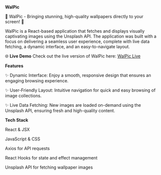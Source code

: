 **WalPic**

🚀 WalPic - Bringing stunning, high-quality wallpapers directly to your screen! 🚀

WalPic is a React-based application that fetches and displays visually captivating images using the Unsplash API. The application was built with a focus on delivering a seamless user experience, complete with live data fetching, a dynamic interface, and an easy-to-navigate layout.

🌐 **Live Demo**
Check out the live version of WalPic here: [WalPic Live ](https://walpic.netlify.app/)

**Features**

✨ Dynamic Interface: Enjoy a smooth, responsive design that ensures an engaging browsing experience.

✨ User-Friendly Layout: Intuitive navigation for quick and easy browsing of image collections.

✨ Live Data Fetching: New images are loaded on-demand using the Unsplash API, ensuring fresh and high-quality content.

**Tech Stack**

React & JSX

JavaScript & CSS

Axios for API requests

React Hooks for state and effect management

Unsplash API for fetching wallpaper images
